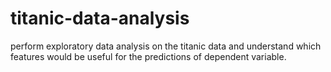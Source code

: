 # titanic-data-analysis
perform exploratory data analysis on the titanic data and understand which features would be useful for the predictions of dependent variable.
